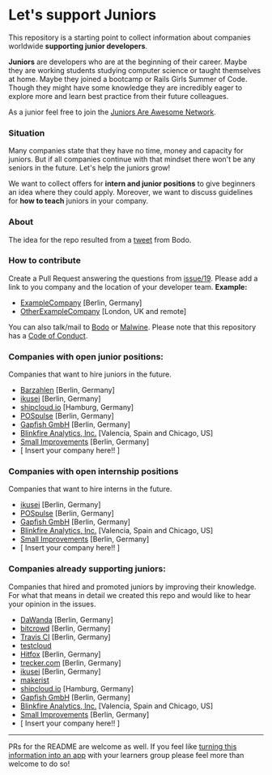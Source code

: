 # Let's support Juniors

This repository is a starting point to collect information about companies worldwide **supporting junior developers**.

**Juniors** are developers who are at the beginning of their career. Maybe they are working students studying computer science or taught themselves at home. Maybe they joined a bootcamp or Rails Girls Summer of Code. Though they might have some knowledge they are incredibly eager to explore more and learn best practice from their future colleagues.

As a junior feel free to join the [Juniors Are Awesome Network](http://juniorsareawesome.org/). 

### Situation

Many companies state that they have no time, money and capacity for juniors. But if all companies continue with that mindset there won't be any seniors in the future. Let's help the juniors grow!

We want to collect offers for **intern and junior positions** to give beginners an idea where they could apply. Moreover, we want to discuss guidelines for **how to teach** juniors in your company.

### About
The idea for the repo resulted from a [tweet](https://twitter.com/bitboxer/status/558921160562597890) from Bodo.

### How to contribute
Create a Pull Request answering the questions from [issue/19](https://github.com/Malwine/support-juniors/issues/19).
Please add a link to you company and the location of your developer team.
**Example:**
- [ExampleCompany](https://github.com/Malwine/juniors-in-berlin/blob/master/README.md) [Berlin, Germany]
- [OtherExampleCompany](https://github.com/Malwine/juniors-in-berlin/blob/master/README.md) [London, UK and remote]

You can also talk/mail to [Bodo](https://twitter.com/bitboxer) or [Malwine](https://twitter.com/malweene).
Please note that this repository has a [Code of Conduct](http://berlincodeofconduct.org/).

### Companies with open junior positions:

Companies that want to hire juniors in the future.

- [Barzahlen](http://barzahlen.de) [Berlin, Germany]
- [ikusei](http://ikusei.de) [Berlin, Germany]
- [shipcloud.io](https://www.shipcloud.io/en) [Hamburg, Germany]
- [POSpulse](http://pospulse.com) [Berlin, Germany]
- [Gapfish GmbH](http://www.gapfish.com/en/) [Berlin, Germany]
- [Blinkfire Analytics, Inc.](https://www.blinkfire.com/) [Valencia, Spain and Chicago, US]
- [Small Improvements](https://www.small-improvements.com) [Berlin, Germany]
- [ Insert your company here!! ]

### Companies with open internship positions

Companies that want to hire interns in the future.

- [ikusei](http://ikusei.de) [Berlin, Germany]
- [POSpulse](http://pospulse.com) [Berlin, Germany]
- [Gapfish GmbH](http://www.gapfish.com/en/) [Berlin, Germany]
- [Blinkfire Analytics, Inc.](https://www.blinkfire.com/) [Valencia, Spain and Chicago, US]
- [Small Improvements](https://www.small-improvements.com) [Berlin, Germany]
- [ Insert your company here!! ]

### Companies already supporting juniors:

Companies that hired and promoted juniors by improving their knowledge.
For what that means in detail we created this repo and would like to hear your opinion in the issues.

- [DaWanda](http://jobs.dawanda.com/de/) [Berlin, Germany]
- [bitcrowd](http://bitcrowd.net) [Berlin, Germany]
- [Travis CI](http://travis-ci.com) [Berlin, Germany]
- [testcloud](https://www.testcloud.io)
- [Hitfox](http://www.hitfoxgroup.com) [Berlin, Germany]
- [trecker.com](http://trecker.com) [Berlin, Germany]
- [ikusei](http://ikusei.de) [Berlin, Germany]
- [makerist](https://www.makerist.de)
- [shipcloud.io](https://www.shipcloud.io/en) [Hamburg, Germany]
- [Gapfish GmbH](http://www.gapfish.com/en/) [Berlin, Germany]
- [Blinkfire Analytics, Inc.](https://www.blinkfire.com/) [Valencia, Spain and Chicago, US]
- [Small Improvements](https://www.small-improvements.com) [Berlin, Germany]
- [ Insert your company here!! ]


---
PRs for the README are welcome as well.
If you feel like [turning this information into an app](https://twitter.com/sferik/status/558979272816091136) with your learners group please feel more than welcome to do so!
